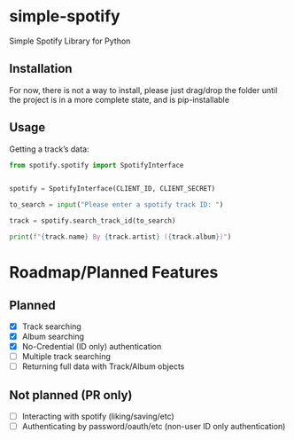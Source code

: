 # simple-spotify
Simple Spotify Library for Python


## Installation
For now, there is not a way to install, please just drag/drop the folder until the project is in a more complete state, and is pip-installable 


## Usage 
Getting a track’s data:
```py
from spotify.spotify import SpotifyInterface


spotify = SpotifyInterface(CLIENT_ID, CLIENT_SECRET)

to_search = input("Please enter a spotify track ID: ")

track = spotify.search_track_id(to_search)

print(f"{track.name} By {track.artist} ({track.album})")
```


# Roadmap/Planned Features
## Planned
- [x] Track searching
- [x] Album searching
- [x] No-Credential (ID only) authentication
- [ ] Multiple track searching
- [ ] Returning full data with Track/Album objects

## Not planned (PR only)
- [ ] Interacting with spotify (liking/saving/etc)
- [ ] Authenticating by password/oauth/etc (non-user ID only authentication)